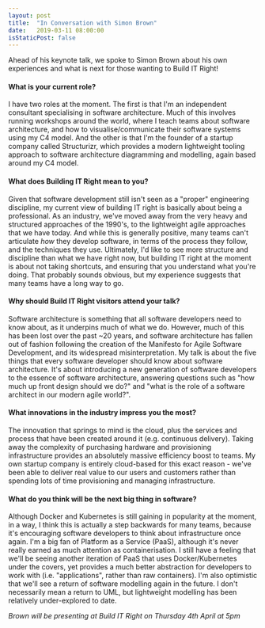 ```yaml
---
layout: post
title:  "In Conversation with Simon Brown"
date:   2019-03-11 08:00:00
isStaticPost: false
---
```

Ahead of his keynote talk, we spoke to Simon Brown about his own experiences and what is next for those wanting to Build IT Right!

#### What is your current role? 

I have two roles at the moment. The first is that I'm an independent consultant specialising in software architecture. Much of this involves running workshops around the world, where I teach teams about software architecture, and how to visualise/communicate their software systems using my C4 model. And the other is that I'm the founder of a startup company called Structurizr, which provides a modern lightweight tooling approach to software architecture diagramming and modelling, again based around my C4 model.

#### What does Building IT Right mean to you?
 
Given that software development still isn't seen as a "proper" engineering discipline, my current view of building IT right is basically about being a professional. As an industry, we've moved away from the very heavy and structured approaches of the 1990's, to the lightweight agile approaches that we have today. And while this is generally positive, many teams can't articulate *how* they develop software, in terms of the process they follow, and the techniques they use. Ultimately, I'd like to see more structure and discipline than what we have right now, but building IT right at the moment is about not taking shortcuts, and ensuring that you understand what you're doing. That probably sounds obvious, but my experience suggests that many teams have a long way to go.
 
#### Why should Build IT Right visitors attend your talk?
 
Software architecture is something that all software developers need to know about, as it underpins much of what we do. However, much of this has been lost over the past ~20 years, and software architecture has fallen out of fashion following the creation of the Manifesto for Agile Software Development, and its widespread misinterpretation. My talk is about the five things that every software developer should know about software architecture. It's about introducing a new generation of software developers to the essence of software architecture, answering questions such as "how much up front design should we do?" and "what is the role of a software architect in our modern agile world?".

#### What innovations in the industry impress you the most?
 
The innovation that springs to mind is the cloud, plus the services and process that have been created around it (e.g. continuous delivery). Taking away the complexity of purchasing hardware and provisioning infrastructure provides an absolutely massive efficiency boost to teams. My own startup company is entirely cloud-based for this exact reason - we've been able to deliver real value to our users and customers rather than spending lots of time provisioning and managing infrastructure. 

#### What do you think will be the next big thing in software? 
 
Although Docker and Kubernetes is still gaining in popularity at the moment, in a way, I think this is actually a step backwards for many teams, because it's encouraging software developers to think about infrastructure once again. I'm a big fan of Platform as a Service (PaaS), although it's never really earned as much attention as containerisation. I still have a feeling that we'll be seeing another iteration of PaaS that uses Docker/Kubernetes under the covers, yet provides a much better abstraction for developers to work with (i.e. "applications", rather than raw containers). I'm also optimistic that we'll see a return of software modelling again in the future. I don't necessarily mean a return to UML, but lightweight modelling has been relatively under-explored to date.   

*Brown will be presenting at Build IT Right on Thursday 4th April at 5pm*